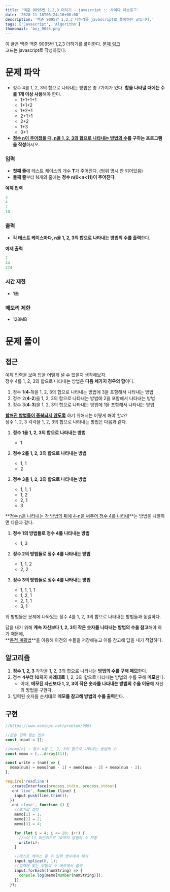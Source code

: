 ```yaml
---
title: '백준 9095번 1,2,3 더하기 - javascript :: 사이다 데브로그'
date: '2020-11-18T06:24:16+00:00'
description: '백준 9095번 1,2,3 더하기를 javascript로 풀이하는 글입니다.'
tags: ['Javascript', 'Algorithm']
thumbnail: 'boj_9095.png'
---
```


이 글은 백준 백준 9095번 1,2,3 더하기를 풀이한다. [문제 링크](https://www.acmicpc.net/problem/9095)  
코드는 javascript로 작성하였다.

# 문제 파악

- 정수 4를 1, 2, 3의 합으로 나타내는 방법은 총 7가지가 있다. **합을 나타낼 때에는 수를 1개 이상 사용**해야 한다.
  - 1+1+1+1
  - 1+1+2
  - 1+2+1
  - 2+1+1
  - 2+2
  - 1+3
  - 3+1
- **<u>정수 n이 주어졌을 때, n을 1, 2, 3의 합으로 나타내는 방법의 수</u>를 구하는 프로그램을 작성**하시오.

### 입력

- **첫째 줄**에 테스트 케이스의 개수 **T**가 주어진다. (범위 명시 안 되어있음)
- **둘째 줄**부터 N개의 줄에는 **정수 n(0<n<11)이 주어진다**.

**예제 입력**

```powershell
3
4
7
10
```

### 출력

- **각 테스트 케이스마다, n을 1, 2, 3의 합으로 나타내는 방법의 수를 출력**한다.

**예제 출력**

```powershell
7
44
274
```

### 시간 제한

- **1초**

### 메모리 제한

- 128MB

# 문제 풀이

## 접근

예제 입력을 보며 답을 어떻게 낼 수 있을지 생각해보자.  
정수 4를 1, 2, 3의 합으로 나타내는 방법은 **다음 세가지 경우의 합**이다.

1. 정수 1(**4-1**)을 1, 2, 3의 합으로 나타내는 방법에 3을 포함해서 나타내는 방법
2. 정수 2(**4-2**)을 1, 2, 3의 합으로 나타내는 방법에 2을 포함해서 나타내는 방법
3. 정수 3(**4-3**)을 1, 2, 3의 합으로 나타내는 방법에 1을 포함해서 나타내는 방법

**<u>합쳐진 방법들이 중복되지 않도록</u>** 하기 위해서는 어떻게 해야 할까?  
정수 1, 2, 3 각각을 1, 2, 3의 합으로 나타내는 방법은 다음과 같다.

1. **정수 1을 1, 2, 3의 합으로 나타내는 방법**

   - 1

2. **정수 2를 1, 2, 3의 합으로 나타내는 방법**

   - 1, 1
   - 2

3. **정수 3을 1, 2, 3의 합으로 나타내는 방법**

   - 1, 1, 1
   - 1, 2
   - 2, 1
   - 3

**<u>정수 n을 나타내는 각 방법의 뒤에 4-n을 써주어 정수 4를 나타내</u>**는 방법을 나열하면 다음과 같다.

1. **정수 1의 방법들로 정수 4를 나타내는 방법**

   - 1, 3

2. **정수 2의 방법들로 정수 4를 나타내는 방법**

   - 1, 1, 2
   - 2, 2

3. **정수 3의 방법들로 정수 4를 나타내는 방법**

   - 1, 1, 1, 1
   - 1, 2, 1
   - 2, 1, 1
   - 3, 1

위 방법들은 문제에 나와있는 정수 4를 1, 2, 3의 합으로 나타내는 방법들과 동일하다.

답을 내기 위해 **계속 자신보다 1, 2, 3이 작은 숫자를 나타내는 방법의 수을 참고**해야 하기 때문에,  
**<u>동적 계획법</u>**을 이용해 이전의 수들을 저장해놓고 이를 참고해 답을 내기 적합하다.

## 알고리즘

1. **정수 1, 2, 3** 각각을 1, 2, 3의 합으로 나타내는 **방법의 수를 구해 메모**한다.
2. 정수 **4부터 10까지 차례대로** 1, 2, 3의 합으로 나타내는 방법의 수를 구해 **메모**한다.
   - 이때, **메모된 자신보다 1, 2, 3이 작은 숫자를 나타내는 방법의 수을 이용**해 자신의 방법을 구한다.
3. 입력된 숫자들 순서대로 **메모를 참고해 방법의 수를 출력**한다.

## 구현

```jsx
//https://www.acmicpc.net/problem/9095

//콘솔 입력 받는 변수
const input = [];

//memo[n] : 정수 n을 1, 2, 3의 합으로 나타내는 방법의 수
const memo = [...Array(11)];

const write = (num) => {
  memo[num] = memo[num - 1] + memo[num - 2] + memo[num - 3];
};

require('readline')
  .createInterface(process.stdin, process.stdout)
  .on('line', function (line) {
    input.push(line.trim());
  })
  .on('close', function () {
    //초기값 설정
    memo[1] = 1;
    memo[2] = 2;
    memo[3] = 4;

    for (let i = 4; i <= 10; i++) {
      //n이 11 미만이므로 10까지 방법의 수 저장
      write(i);
    }

    //테스트 케이스 총 수 입력 변수에서 제거
    input.splice(0, 1);
    //입력에 맞는 방법의 수 메모에서 출력
    input.forEach((numString) => {
      console.log(memo[Number(numString)]);
    });
  });
```
